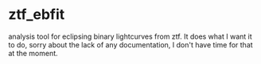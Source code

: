 # ztf_ebfit
analysis tool for eclipsing binary lightcurves from ztf. It does what I want it to do, sorry about the lack of any documentation, I don't have time for that at the moment.
